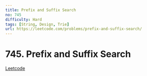 ```yaml
---
title: Prefix and Suffix Search
no: 745
difficulty: Hard
tags: [String, Design, Trie]
url: https://leetcode.com/problems/prefix-and-suffix-search/
---
```


# 745. Prefix and Suffix Search

[Leetcode](https://leetcode.com/problems/prefix-and-suffix-search/)

